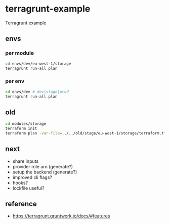 # terragrunt-example

Terragrunt example

## envs

### per module

```sh
cd envs/dev/eu-west-1/storage
terragrunt run-all plan
```

### per env

```sh
cd envs/dev # dev|stage|prod
terragrunt run-all plan
```

## old

```sh
cd modules/storage
terraform init
terraform plan -var-file=../../old/stage/eu-west-1/storage/terraform.tfvars
```

## next

- share inputs
- provider role arn (generate?)
- setup the backend (generate?)
- improved cli flags?
- hooks?
- lockfile useful?

## reference

- https://terragrunt.gruntwork.io/docs/#features
